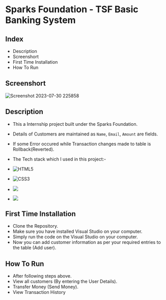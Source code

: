 # Sparks Foundation - TSF Basic Banking System

## Index
- Description
- Screenshort
- First Time Installation
- How To Run

## Screenshort
![Screenshot 2023-07-30 225858](https://github.com/Ash0807/Basic-Banking-System-Project/assets/93093775/394f312b-d257-46fe-937d-ac981d9c1b4d)



## Description
- This a Internship project built under the Sparks Foundation.
- Details of Customers are maintained as `Name`, `Email`, `Amount` are fields.
- If some Error occured while Transaction changes made to table is Rollback(Reverted).
- The Tech stack which I used in this project:-
  
- ![HTML5](https://img.shields.io/badge/html5-%23E34F26.svg?style=for-the-badge&logo=html5&logoColor=white)
- ![CSS3](https://img.shields.io/badge/css3-%231572B6.svg?style=for-the-badge&logo=css3&logoColor=white)
- ![](https://img.shields.io/badge/JavaScript-F7DF1E?style=for-the-badge&logo=javascript&logoColor=black)
- ![](https://img.shields.io/badge/MySQL-005C84?style=for-the-badge&logo=mysql&logoColor=white)

## First Time Installation
- Clone the Repository.
- Make sure you have installed Visual Studio on your computer.
- Simply run the code on the Visual Studio on your computer.
- Now you can add customer information as per your required entries to the table (Add user).

## How To Run
- After following steps above.
- View all customers (By entering the User Details).
- Transfer Money (Send Money).
- View Transaction History

